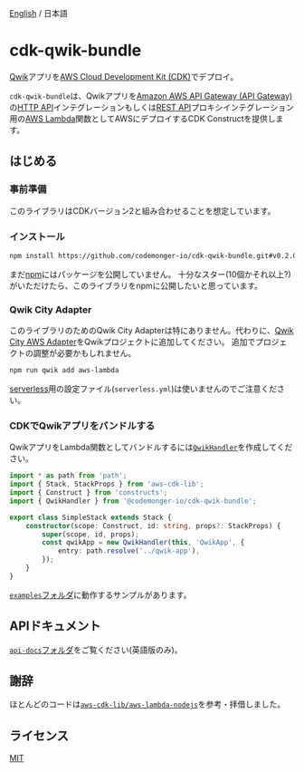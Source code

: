 [English](README.md) / 日本語

# cdk-qwik-bundle

[Qwik](https://qwik.builder.io)アプリを[AWS Cloud Development Kit (CDK)](https://aws.amazon.com/cdk/)でデプロイ。

`cdk-qwik-bundle`は、Qwikアプリを[Amazon AWS API Gateway (API Gateway)](https://aws.amazon.com/api-gateway/)の[HTTP API](https://docs.aws.amazon.com/apigateway/latest/developerguide/http-api.html)インテグレーションもしくは[REST API](https://docs.aws.amazon.com/apigateway/latest/developerguide/apigateway-rest-api.html)プロキシインテグレーション用の[AWS Lambda](https://aws.amazon.com/lambda/)関数としてAWSにデプロイするCDK Constructを提供します。

## はじめる

### 事前準備

このライブラリはCDKバージョン2と組み合わせることを想定しています。

### インストール

```sh
npm install https://github.com/codemonger-io/cdk-qwik-bundle.git#v0.2.0
```

まだ[npm](https://www.npmjs.com)にはパッケージを公開していません。
十分なスター(10個かそれ以上?)がいただけたら、このライブラリをnpmに公開したいと思っています。

### Qwik City Adapter

このライブラリのためのQwik City Adapterは特にありません。代わりに、[Qwik City AWS Adapter](https://qwik.builder.io/docs/deployments/aws-lambda/)をQwikプロジェクトに追加してください。
追加でプロジェクトの調整が必要かもしれません。

```sh
npm run qwik add aws-lambda
```

[serverless](https://www.serverless.com)用の設定ファイル(`serverless.yml`)は使いませんのでご注意ください。

### CDKでQwikアプリをバンドルする

QwikアプリをLambda関数としてバンドルするには[`QwikHandler`](./api-docs/markdown/cdk-qwik-bundle.qwikhandler.md)を作成してください。

```ts
import * as path from 'path';
import { Stack, StackProps } from 'aws-cdk-lib';
import { Construct } from 'constructs';
import { QwikHandler } from '@codemonger-io/cdk-qwik-bundle';

export class SimpleStack extends Stack {
    constructor(scope: Construct, id: string, props?: StackProps) {
        super(scope, id, props);
        const qwikApp = new QwikHandler(this, 'QwikApp', {
            entry: path.resolve('../qwik-app'),
        });
    }
}
```

[`examples`フォルダ](./examples/README_ja.md)に動作するサンプルがあります。

## APIドキュメント

[`api-docs`フォルダ](./api-docs/markdown/index.md)をご覧ください(英語版のみ)。

## 謝辞

ほとんどのコードは[`aws-cdk-lib/aws-lambda-nodejs`](https://github.com/aws/aws-cdk/tree/main/packages/aws-cdk-lib/aws-lambda-nodejs)を参考・拝借しました。

## ライセンス

[MIT](./LICENSE)